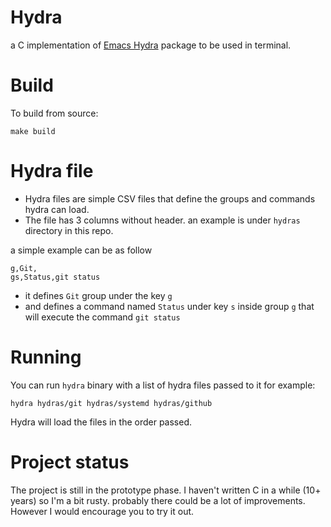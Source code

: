 Hydra
======

a C implementation of [Emacs Hydra](https://github.com/abo-abo/hydra) package to be used in terminal.

# Build

To build from source:

```
make build
```

# Hydra file

* Hydra files are simple CSV files that define the groups and commands hydra can load.
* The file has 3 columns without header. an example is under `hydras` directory in this repo.

a simple example can be as follow
```csv
g,Git,
gs,Status,git status
```

* it defines `Git` group under the key `g`
* and defines a command named `Status` under key `s` inside group `g` that will execute the command `git status`

# Running

You can run `hydra` binary with a list of hydra files passed to it for example:

```
hydra hydras/git hydras/systemd hydras/github
```

Hydra will load the files in the order passed.


# Project status

The project is still in the prototype phase. I haven't written C in a while (10+
years) so I'm a bit rusty. probably there could be a lot of improvements.
However I would encourage you to try it out.

